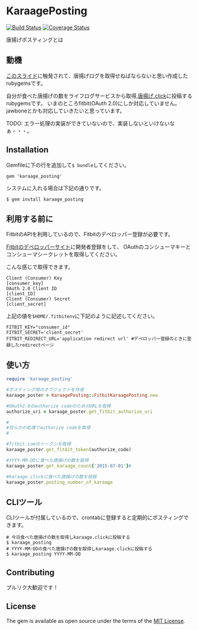 # KaraagePosting

[![Build Status](https://travis-ci.org/tossh0095/karaage_posting.svg?branch=master)](https://travis-ci.org/tossh0095/karaage_posting)
[![Coverage Status](https://coveralls.io/repos/tossh0095/karaage_posting/badge.svg?branch=master&service=github)](https://coveralls.io/github/tossh0095/karaage_posting?branch=master)

唐揚げポスティングとは
## 動機
[このスライド](http://www.slideshare.net/moririring/karaage-click)に触発されて、唐揚げログを取得せねばならないと思い作成したrubygemsです。

自分が食べた唐揚げの数をライフログサービスから取得,[唐揚げ.click](https://karaage.click)に投稿するrubygemsです。
いまのところfitbit(OAuth 2.0)にしか対応していません。jawboneとかも対応していきたいと思っています。

TODO:
エラー処理の実装ができていないので、実装しないといけないなぁ・・・。

## Installation

Gemfileに下の行を追加して`$ bundle`してください。

```
gem 'karaage_posting'
```

システムに入れる場合は下記の通りです。

```
$ gem install karaage_posting
```

## 利用する前に

FitbitのAPIを利用しているので、Fitbitのデベロッパー登録が必要です。

[Fitbitのデベロッパーサイト](https://dev.fitbit.com/login)に開発者登録をして、
OAuthのコンシューマキーとコンシューマシークレットを取得してください。

こんな感じで取得できます。

```
Client (Consumer) Key
[consumer_key]
OAuth 2.0 Client ID
[client_ID]
Client (Consumer) Secret
[client_secret]
```

上記の値を`$HOME/.fitbitenv`に下記のように記述してください。
```
FITBIT_KEY="consumer_id"
FITBIT_SECRET='client_secret'
FITBIT_REDIRECT_URL='application redirect url' #デベロッパー登録のときに登録したredirectページ
```

## 使い方

```ruby
require 'karaage_posting'

#ポスティング用のオブジェクトを作成
karaage_poster = KaraagePosting::FitbitKaraagePosting.new

#OAuth2.0のauthorize codeのためのURLを取得
authorize_uri = karaage_poster.get_fitbit_authorize_uri

#
#何らかの処理でauthorize codeを取得
#

#fitbit.comのトークンを取得
karaage_poster.get_fitbit_token(authorize_code)

#YYYY-MM-DDに食べた唐揚げの数を取得
karaage_poster.get_karaage_count{'2015-07-01'}#

#karaage.clickに食べた唐揚げの数を投稿
karaage_poster.posting_number_of_karaage

```

## CLIツール

CLIツールが付属しているので、crontabに登録すると定期的にポスティングできます。

```
# 今日食べた唐揚げの数を取得しkaraage.clickに投稿する
$ karaage_posting
# YYYY-MM-DDの食べた唐揚げの数を取得しkaraage.clickに投稿する
$ karaage_posting YYYY-MM-DD
```

## Contributing

プルリク大歓迎です！

## License

The gem is available as open source under the terms of the [MIT License](http://opensource.org/licenses/MIT).

